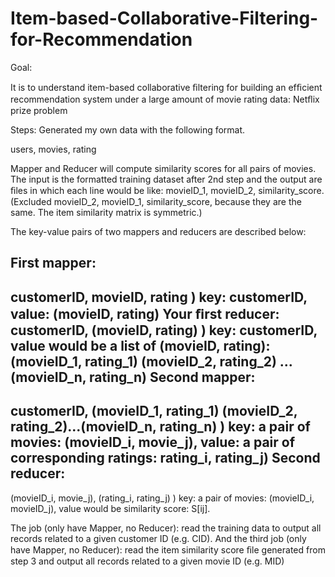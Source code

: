 Item-based-Collaborative-Filtering-for-Recommendation
=====================================================

 
Goal:

 It is to understand item-based collaborative ﬁltering for building an efﬁcient recommendation system under a large amount of movie rating data: Netﬂix prize problem
 
 Steps:
 Generated my own data with the following format. 
 
 users, movies, rating 
 
 Mapper and Reducer will compute similarity scores for all pairs of movies. The input is the formatted training dataset
after 2nd step and the output are ﬁles in which each line would be like:
movieID_1, movieID_2, similarity_score. (Excluded movieID_2, movieID_1,
similarity_score, because they are the same. The item similarity matrix is symmetric.)


The key-value pairs of two mappers and reducers are described below:

First mapper:
-------------
customerID, movieID, rating ) key: customerID, value: (movieID, rating)
Your ﬁrst reducer:
customerID, (movieID, rating) ) key: customerID, value would be a list of (movieID,
rating): (movieID_1, rating_1) (movieID_2, rating_2) ... (movieID_n, rating_n)
Second mapper:
--------------
customerID, (movieID_1, rating_1) (movieID_2, rating_2)...(movieID_n, rating_n) )
key: a pair of movies: (movieID_i, movie_j), value: a pair of corresponding ratings: 
rating_i, rating_j)
Second reducer:
---------------
(movieID_i, movie_j), (rating_i, rating_j) ) key: a pair of movies: (movieID_i, movieID_j),
value would be similarity score: S[ij].

The  job (only have Mapper, no Reducer): read the training data to output all
records related to a given customer ID (e.g. CID). And the third job (only have Mapper,
no Reducer): read the item similarity score ﬁle generated from step 3 and output all
records related to a given movie ID (e.g. MID)
